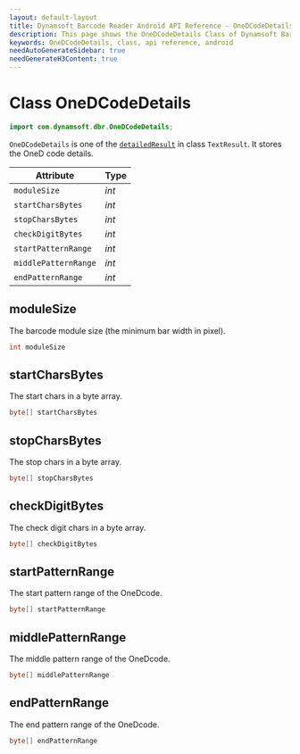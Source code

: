 ```yaml
---
layout: default-layout
title: Dynamsoft Barcode Reader Android API Reference - OneDCodeDetails Class
description: This page shows the OneDCodeDetails Class of Dynamsoft Barcode Reader for Android SDK.
keywords: OneDCodeDetails, class, api reference, android
needAutoGenerateSidebar: true
needGenerateH3Content: true
---
```


# Class OneDCodeDetails

```java
import com.dynamsoft.dbr.OneDCodeDetails;
```

`OneDCodeDetails` is one of the [`detailedResult`](auxiliary-TextResult.md#detailedresult) in class `TextResult`. It stores the OneD code details.

| Attribute | Type |
|---------- |-----|
| `moduleSize` | *int* |
| `startCharsBytes` | *int* |
| `stopCharsBytes` | *int* |
| `checkDigitBytes` | *int* |
| `startPatternRange` | *int* |
| `middlePatternRange` | *int* |
| `endPatternRange` | *int* |

## moduleSize

The barcode module size (the minimum bar width in pixel).

```java
int moduleSize
```

## startCharsBytes

The start chars in a byte array.

```java
byte[] startCharsBytes
```

## stopCharsBytes

The stop chars in a byte array.

```java
byte[] stopCharsBytes
```

## checkDigitBytes

The check digit chars in a byte array.

```java
byte[] checkDigitBytes
```

## startPatternRange

The start pattern range of the OneDcode.

```java
byte[] startPatternRange
```

## middlePatternRange

The middle pattern range of the OneDcode.

```java
byte[] middlePatternRange
```

## endPatternRange

The end pattern range of the OneDcode.

```java
byte[] endPatternRange
```
